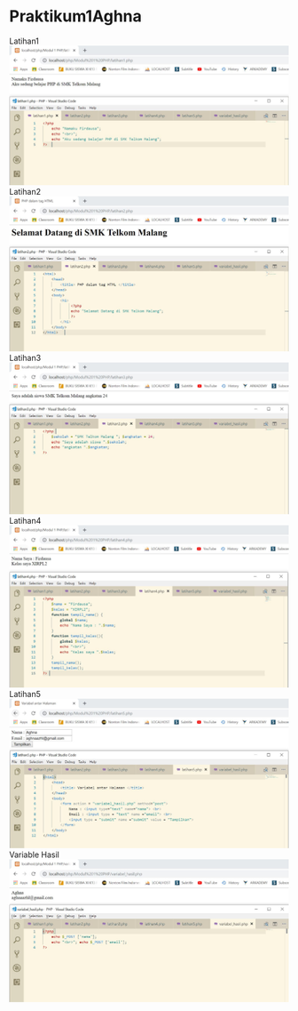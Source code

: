 # Praktikum1Aghna
Latihan1
![alt text](https://github.com/aghnaz/Praktikum1Aghna/blob/master/latihan1.JPG)
Latihan2
![alt text](https://github.com/aghnaz/Praktikum1Aghna/blob/master/latihan2.JPG)
Latihan3
![alt text](https://github.com/aghnaz/Praktikum1Aghna/blob/master/latihan3.JPG)
Latihan4
![alt text](https://github.com/aghnaz/Praktikum1Aghna/blob/master/latihan4.JPG)
Latihan5
![alt text](https://github.com/aghnaz/Praktikum1Aghna/blob/master/latihan5.JPG)
Variable Hasil
![alt text](https://github.com/aghnaz/Praktikum1Aghna/blob/master/variable_hasil.JPG)
